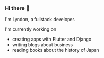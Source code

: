 ### Hi there 👋

I'm Lyndon, a fullstack developer.

I'm currently working on 
- creating apps with Flutter and Django
- writing blogs about business
- reading books about the history of Japan
